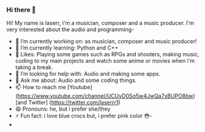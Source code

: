 ### Hi there 👋

Hi!
My name is laserr, i'm a musician, composer and a music producer.
I'm very interested about the audio and programming-

- 🔭 I’m currently working on: as musician, composer and music producer!
- 🌱 I’m currently learning: Python and C++
- 💖 Likes: Playing some games such as RPGs and shooters, making music, coding to my main projects and watch some anime or movies when i'm taking a break.
- 🤔 I’m looking for help with: Audio and making some apps.
- 💬 Ask me about: Audio and some coding things.
- 📫 How to reach me [Youtube] (https://www.youtube.com/channel/UCUvD0Sq5w4JwQa7xBUPO8bw) [and Twitter] (https://twitter.com/laserrr1)
- 😄 Pronouns: he, but i prefer she/they 
- ⚡ Fun fact: i love blue crocs but, i prefer pink color 😳-
- 
